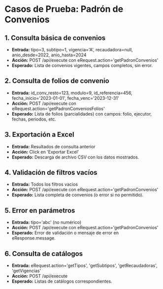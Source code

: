 # Casos de Prueba: Padrón de Convenios

## 1. Consulta básica de convenios
- **Entrada:** tipo=3, subtipo=1, vigencia='A', recaudadora=null, anio_desde=2022, anio_hasta=2024
- **Acción:** POST /api/execute con eRequest.action='getPadronConvenios'
- **Esperado:** Lista de convenios vigentes, campos completos, sin error.

## 2. Consulta de folios de convenio
- **Entrada:** id_conv_resto=123, modulo=9, id_referencia=456, fecha_inicio='2023-01-01', fecha_venc='2023-12-31'
- **Acción:** POST /api/execute con eRequest.action='getPadronConveniosFolios'
- **Esperado:** Lista de folios (parcialidades) con campos: folio, ejecutor, fechas, periodos, etc.

## 3. Exportación a Excel
- **Entrada:** Resultados de consulta anterior
- **Acción:** Click en 'Exportar Excel'
- **Esperado:** Descarga de archivo CSV con los datos mostrados.

## 4. Validación de filtros vacíos
- **Entrada:** Todos los filtros vacíos
- **Acción:** POST /api/execute con eRequest.action='getPadronConvenios'
- **Esperado:** Lista completa de convenios (o error si no permitido).

## 5. Error en parámetros
- **Entrada:** tipo='abc' (no numérico)
- **Acción:** POST /api/execute con eRequest.action='getPadronConvenios'
- **Esperado:** Error de validación o mensaje de error en eResponse.message.

## 6. Consulta de catálogos
- **Entrada:** eRequest.action='getTipos', 'getSubtipos', 'getRecaudadoras', 'getVigencias'
- **Acción:** POST /api/execute
- **Esperado:** Listas de catálogos correspondientes.
